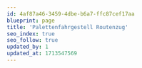 ```yaml
---
id: 4af87a46-3459-4dbe-b6a7-ffc87cef17aa
blueprint: page
title: 'Palettenfahrgestell Routenzug'
seo_index: true
seo_follow: true
updated_by: 1
updated_at: 1713547569
---
```

